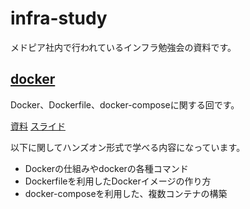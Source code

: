 # infra-study
メドピア社内で行われているインフラ勉強会の資料です。

## [docker](/docker)
Docker、Dockerfile、docker-composeに関する回です。

[資料](/docker) [スライド](https://reireias-slides.firebaseapp.com/docker/#/)

以下に関してハンズオン形式で学べる内容になっています。

- Dockerの仕組みやdockerの各種コマンド
- Dockerfileを利用したDockerイメージの作り方
- docker-composeを利用した、複数コンテナの構築
